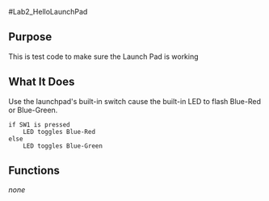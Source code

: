 #Lab2_HelloLaunchPad 

## Purpose
This is test code to make sure the Launch Pad is working 

## What It Does
Use the launchpad's built-in switch cause the built-in LED to flash Blue-Red or Blue-Green. 

    if SW1 is pressed
        LED toggles Blue-Red  
    else
        LED toggles Blue-Green

## Functions 
 _none_